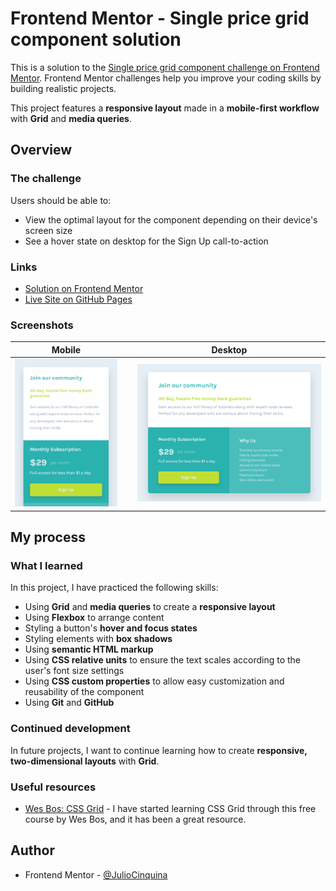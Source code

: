 # Frontend Mentor - Single price grid component solution

This is a solution to the [Single price grid component challenge on Frontend Mentor](https://www.frontendmentor.io/challenges/single-price-grid-component-5ce41129d0ff452fec5abbbc). Frontend Mentor challenges help you improve your coding skills by building realistic projects.

This project features a **responsive layout** made in a **mobile-first workflow** with **Grid** and **media queries**.

## Overview

### The challenge

Users should be able to:

- View the optimal layout for the component depending on their device's screen size
- See a hover state on desktop for the Sign Up call-to-action

### Links

- [Solution on Frontend Mentor](https://www.frontendmentor.io/solutions/responsive-component-with-css-grid-and-mobilefirst-media-queries-gNfx1nOVw3)
- [Live Site on GitHub Pages](https://juliocinquina.github.io/fem-single-price-grid-component/)

### Screenshots

|                                Mobile                                 |     |                                 Desktop                                 |
| :-------------------------------------------------------------------: | :-: | :---------------------------------------------------------------------: |
| ![Mobile layout of the solution](./screenshots/screenshot-mobile.gif) |     | ![Desktop layout of the solution](./screenshots/screenshot-desktop.png) |

## My process

### What I learned

In this project, I have practiced the following skills:

- Using **Grid** and **media queries** to create a **responsive layout**
- Using **Flexbox** to arrange content
- Styling a button's **hover and focus states**
- Styling elements with **box shadows**
- Using **semantic HTML markup**
- Using **CSS relative units** to ensure the text scales according to the user's font size settings
- Using **CSS custom properties** to allow easy customization and reusability of the component
- Using **Git** and **GitHub**

### Continued development

In future projects, I want to continue learning how to create **responsive, two-dimensional layouts** with **Grid**.

### Useful resources

- [Wes Bos: CSS Grid](https://cssgrid.io/) - I have started learning CSS Grid through this free course by Wes Bos, and it has been a great resource.

## Author

- Frontend Mentor - [@JulioCinquina](https://www.frontendmentor.io/profile/JulioCinquina)
